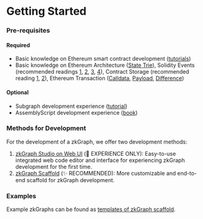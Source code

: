 # Getting Started

### Pre-requisites

#### Required

* Basic knowledge on Ethereum smart contract development ([tutorials](https://ethereum.org/en/developers/tutorials/))
* Basic knowledge on Ethereum Architecture ([State Trie](https://medium.com/@eiki1212/ethereum-state-trie-architecture-explained-a30237009d4e)), Solidity Events (recommended readings [1](https://consensys.net/blog/developers/guide-to-events-and-logs-in-ethereum-smart-contracts/), [2](https://medium.com/mycrypto/understanding-event-logs-on-the-ethereum-blockchain-f4ae7ba50378), [3](https://thegraph.com/blog/event-driven-development-unlocking-optimized-dapps-and-subgraphs/), [4](https://mirror.xyz/spacesailor.eth/LEe2yoLoqy97BWHyO6J65XhnG8t33Nmvz\_Vsa3ve7rY)), Contract Storage (recommended reading [1](https://docs.soliditylang.org/en/v0.8.17/internals/layout\_in\_storage.html), [2](https://degatchi.com/articles/low\_level\_guide\_to\_soliditys\_storage\_management)), Ethereum Transaction ([Calldata](https://www.quicknode.com/guides/ethereum-development/transactions/ethereum-transaction-calldata), [Payload](https://oxpampam.hashnode.dev/ethereum-transaction-payload-explained), [Difference](https://ethereum.stackexchange.com/questions/127048/calldata-and-payload-for-multiple-calls))

#### Optional

* Subgraph development experience ([tutorial](https://thegraph.academy/developers/defining-a-subgraph/))
* AssemblyScript development experience ([book](https://www.assemblyscript.org/concepts.html))

### Methods for Development

For the development of a zkGraph, we offer two development methods:

1. [zkGraph Studio on Web UI](1.-zkgraph-studio-ui.md) (🐣 EXPERIENCE ONLY): Easy-to-use integrated web code editor and interface for experiencing zkGraph development for the first time.
2. [zkGraph Scaffold](2.-zkgraph-scaffold.md) (✨ RECOMMENDED): More customizable and end-to-end scaffold for zkGraph development.

### Examples

Example zkGraphs can be found as [templates of zkGraph scaffold](https://github.com/hyperoracle/zkgraph-cli/tree/main/packages/create-zkgraph/templates).
